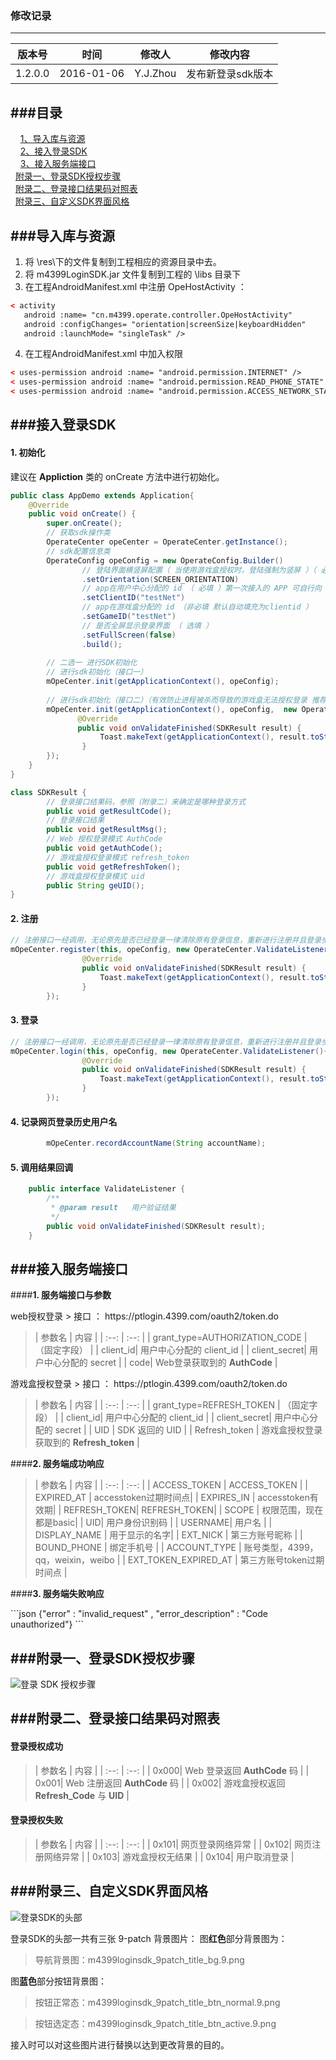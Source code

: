 ### **修改记录**
---
| 版本号 | 时间 | 修改人 | 修改内容 |
| :--: | :--: | :--: | :--: |
| 1.2.0.0 | 2016-01-06 |   Y.J.Zhou   | 发布新登录sdk版本|

<p>
<p>

###**目录**
---
&nbsp;&nbsp;&nbsp;&nbsp;[1、导入库与资源](#导入库与资源)  
&nbsp;&nbsp;&nbsp;&nbsp;[2、接入登录SDK](#接入登录SDK)  
&nbsp;&nbsp;&nbsp;&nbsp;[3、接入服务端接口](#接入服务端接口)  
&nbsp;&nbsp;[附录一、登录SDK授权步骤](#附录一、登录SDK授权步骤)  
&nbsp;&nbsp;[附录二、登录接口结果码对照表](#附录二、登录接口结果码对照表)  
&nbsp;&nbsp;[附录三、自定义SDK界面风格](#附录三、自定义SDK界面风格)  


###**导入库与资源**
---

1. 将 \res\下的文件复制到工程相应的资源目录中去。
2. 将 m4399LoginSDK.jar 文件复制到工程的 \libs 目录下
3. 在工程AndroidManifest.xml 中注册 OpeHostActivity ：
```xml
< activity
   android :name= "cn.m4399.operate.controller.OpeHostActivity"
   android :configChanges= "orientation|screenSize|keyboardHidden"
   android :launchMode= "singleTask" />
```
4. 在工程AndroidManifest.xml 中加入权限
```xml
< uses-permission android :name= "android.permission.INTERNET" />
< uses-permission android :name= "android.permission.READ_PHONE_STATE" />
< uses-permission android :name= "android.permission.ACCESS_NETWORK_STATE" />
```

###**接入登录SDK**
---

#### **1.  初始化**
建议在 **Appliction** 类的 onCreate 方法中进行初始化。


```java
public class AppDemo extends Application{
    @Override
    public void onCreate() {   
        super.onCreate();
        // 获取sdk操作类
        OperateCenter opeCenter = OperateCenter.getInstance();
        // sdk配置信息类
        OperateConfig opeConfig = new OperateConfig.Builder()      
                // 登陆界面横竖屏配置（ 当使用游戏盒授权时，登陆强制为竖屏 ）（ 必填 ）
                .setOrientation(SCREEN_ORIENTATION) 
                // app在用户中心分配的 id （ 必填 ）第一次接入的 APP 可自行向 4399用户中心（厦门）申请
                .setClientID("testNet") 
                // app在游戏盒分配的 id （非必填 默认自动填充为clientid ）
                .setGameID("testNet")
                // 是否全屏显示登录界面 （ 选填 ）
                .setFullScreen(false)
                .build();
                
        // 二选一 进行SDK初始化
        // 进行sdk初始化（接口一）
        mOpeCenter.init(getApplicationContext(), opeConfig);
                
        // 进行sdk初始化（接口二）（有效防止进程被杀而导致的游戏盒无法授权登录 推荐使用）
        mOpeCenter.init(getApplicationContext(), opeConfig,  new OperateCenter.ValidateListener(){
               @Override
               public void onValidateFinished(SDKResult result) {
                    Toast.makeText(getApplicationContext(), result.toString(), Toast.LENGTH_LONG).show();
                }
        });
    }
}

```

```java
class SDKResult {
        // 登录接口结果码，参照（附录二）来确定是哪种登录方式
        public void getResultCode();
        // 登录接口结果
        public void getResultMsg();
        // Web 授权登录模式 AuthCode
        public void getAuthCode();
        // 游戏盒授权登录模式 refresh_token
        public void getRefreshToken();
        // 游戏盒授权登录模式 uid
        public String geUID();
}
```
#### **2.  注册**
```java
// 注册接口一经调用，无论原先是否已经登录一律清除原有登录信息，重新进行注册并且登录步骤。
mOpeCenter.register(this, opeConfig, new OperateCenter.ValidateListener(){
                @Override
                public void onValidateFinished(SDKResult result) {
                    Toast.makeText(getApplicationContext(), result.toString(), Toast.LENGTH_LONG).show();
                }
        });
```
#### **3.  登录**
```java
// 注册接口一经调用，无论原先是否已经登录一律清除原有登录信息，重新进行注册并且登录步骤。
mOpeCenter.login(this, opeConfig, new OperateCenter.ValidateListener(){
                @Override
                public void onValidateFinished(SDKResult result) {
                    Toast.makeText(getApplicationContext(), result.toString(), Toast.LENGTH_LONG).show();
                }
        });
```

#### **4. 记录网页登录历史用户名**

```java
        mOpeCenter.recordAccountName(String accountName);
```

#### **5. 调用结果回调**

```java
    public interface ValidateListener {
        /**
         * @param result   用户验证结果
         */
        public void onValidateFinished(SDKResult result);
    }
```

<p>

###**接入服务端接口**
---

####**1. 服务端接口与参数**
<p>
web授权登录
> 接口 ： https://ptlogin.4399.com/oauth2/token.do
<p>

>| 参数名 | 内容 |
| :--: | :--: |
| grant_type=AUTHORIZATION_CODE | （固定字段） |
| client_id| 用户中心分配的 client_id |
| client_secret| 用户中心分配的 secret |
| code| Web登录获取到的 **AuthCode** |

<p>
游戏盒授权登录
> 接口 ： https://ptlogin.4399.com/oauth2/token.do

<p>

>| 参数名 | 内容 |
| :--: | :--: |
| grant_type=REFRESH_TOKEN | （固定字段） |
| client_id| 用户中心分配的 client_id |
| client_secret| 用户中心分配的 secret |
| UID | SDK 返回的 UID |
| Refresh_token | 游戏盒授权登录获取到的 **Refresh_token** |

####**2.  服务端成功响应**
<p>

> | 参数名 | 内容 |
| :--: | :--: |
| ACCESS_TOKEN | ACCESS_TOKEN |
| EXPIRED_AT | accesstoken过期时间点|
| EXPIRES_IN | accesstoken有效期|
| REFRESH_TOKEN| REFRESH_TOKEN|
| SCOPE | 权限范围，现在都是basic|
| UID| 用户身份识别码 |
| USERNAME| 用户名 |
| DISPLAY_NAME | 用于显示的名字|
| EXT_NICK | 第三方账号昵称 |
| BOUND_PHONE | 绑定手机号 |
| ACCOUNT_TYPE | 账号类型，4399，qq，weixin，weibo |
| EXT_TOKEN_EXPIRED_AT | 第三方账号token过期时间点 |

####**3.  服务端失败响应**
<p>
```json
{"error" : "invalid_request" , "error_description" : "Code unauthorized"}
```
<p>

###**附录一、登录SDK授权步骤**
---

<p>
<img src="/Resource/loginsdk_architecture.png" alt="登录 SDK 授权步骤" />
<p>
<p>

###**附录二、登录接口结果码对照表**
---

#### 登录授权成功
>| 参数名 | 内容 |
| :--: | :--: |
| 0x000| Web 登录返回 **AuthCode** 码 |
| 0x001| Web 注册返回 **AuthCode** 码 |
| 0x002| 游戏盒授权返回 **Refresh_Code** 与 **UID** |

#### 登录授权失败
>| 参数名 | 内容 |
| :--: | :--: |
| 0x101| 网页登录网络异常 |
| 0x102| 网页注册网络异常 |
| 0x103| 游戏盒授权无结果 |
| 0x104| 用户取消登录 |

###**附录三、自定义SDK界面风格**
---

<img src="/Resource/title_change_guider.png" alt="登录SDK的头部" />

登录SDK的头部一共有三张 9-patch 背景图片：
图**红色**部分背景图为：
>导航背景图：m4399loginsdk_9patch_title_bg.9.png

图**蓝色**部分按钮背景图：
> 按钮正常态：m4399loginsdk_9patch_title_btn_normal.9.png

> 按钮选定态：m4399loginsdk_9patch_title_btn_active.9.png

接入时可以对这些图片进行替换以达到更改背景的目的。
